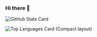 ### Hi there 👋

![GitHub Stats Card](https://github-readme-stats.vercel.app/api?username=Sa-wA3)


![Top Languages Card (Compact layout)](https://github-readme-stats.vercel.app/api/top-langs/?username=Sa-wA3&layout=compact)
<!--
**Sa-wA3/Sa-wA3** is a ✨ _special_ ✨ repository because its `README.md` (this file) appears on your GitHub profile.

Here are some ideas to get you started:

- 🔭 I’m currently working on ...
- 🌱 I’m currently learning ...
- 👯 I’m looking to collaborate on ...
- 🤔 I’m looking for help with ...
- 💬 Ask me about ...
- 📫 How to reach me: ...
- 😄 Pronouns: ...
- ⚡ Fun fact: ...
-->

